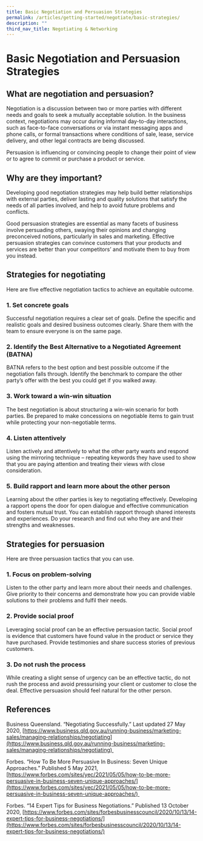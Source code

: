 ```yaml
---
title: Basic Negotiation and Persuasion Strategies
permalink: /articles/getting-started/negotiate/basic-strategies/
description: ""
third_nav_title: Negotiating & Networking
---
```

# Basic Negotiation and Persuasion Strategies 

## What are negotiation and persuasion?  

Negotiation is a discussion between two or more parties with different needs and goals to seek a mutually acceptable solution. In the business context, negotiations may occur during informal day-to-day interactions, such as face-to-face conversations or via instant messaging apps and phone calls, or formal transactions where conditions of sale, lease, service delivery, and other legal contracts are being discussed.  

Persuasion is influencing or convincing people to change their point of view or to agree to commit or purchase a product or service.  

## Why are they important? 

Developing good negotiation strategies may help build better relationships with external parties, deliver lasting and quality solutions that satisfy the needs of all parties involved, and help to avoid future problems and conflicts. 

Good persuasion strategies are essential as many facets of business involve persuading others, swaying their opinions and changing preconceived notions, particularly in sales and marketing. Effective persuasion strategies can convince customers that your products and services are better than your competitors’ and motivate them to buy from you instead. 

## Strategies for negotiating 

Here are five effective negotiation tactics to achieve an equitable outcome. 

### 1.  Set concrete goals 
    

Successful negotiation requires a clear set of goals. Define the specific and realistic goals and desired business outcomes clearly. Share them with the team to ensure everyone is on the same page.  

### 2.  Identify the Best Alternative to a Negotiated Agreement (BATNA) 
    

BATNA refers to the best option and best possible outcome if the negotiation falls through. Identify the benchmark to compare the other party’s offer with the best you could get if you walked away.  

### 3.  Work toward a win-win situation 
    

The best negotiation is about structuring a win-win scenario for both parties. Be prepared to make concessions on negotiable items to gain trust while protecting your non-negotiable terms.  

### 4.  Listen attentively 
    

Listen actively and attentively to what the other party wants and respond using the mirroring technique – repeating keywords they have used to show that you are paying attention and treating their views with close consideration.  

### 5.  Build rapport and learn more about the other person 
    

Learning about the other parties is key to negotiating effectively. Developing a rapport opens the door for open dialogue and effective communication and fosters mutual trust. You can establish rapport through shared interests and experiences. Do your research and find out who they are and their strengths and weaknesses.  

## Strategies for persuasion 

Here are three persuasion tactics that you can use.  

### 1.  Focus on problem-solving 
    

Listen to the other party and learn more about their needs and challenges. Give priority to their concerns and demonstrate how you can provide viable solutions to their problems and fulfil their needs.  

### 2.  Provide social proof 
    

Leveraging social proof can be an effective persuasion tactic. Social proof is evidence that customers have found value in the product or service they have purchased. Provide testimonies and share success stories of previous customers.  

### 3.  Do not rush the process 
    

While creating a slight sense of urgency can be an effective tactic, do not rush the process and avoid pressurising your client or customer to close the deal. Effective persuasion should feel natural for the other person. 

## References 

Business Queensland. “Negotiating Successfully.” Last updated 27 May 2020, [https://www.business.qld.gov.au/running-business/marketing-sales/managing-relationships/negotiating](https://www.business.qld.gov.au/running-business/marketing-sales/managing-relationships/negotiating) 

Forbes. “How To Be More Persuasive In Business: Seven Unique Approaches.” Published 5 May 2021, [https://www.forbes.com/sites/yec/2021/05/05/how-to-be-more-persuasive-in-business-seven-unique-approaches/](https://www.forbes.com/sites/yec/2021/05/05/how-to-be-more-persuasive-in-business-seven-unique-approaches/) 

Forbes. “14 Expert Tips for Business Negotiations.” Published 13 October 2020, [https://www.forbes.com/sites/forbesbusinesscouncil/2020/10/13/14-expert-tips-for-business-negotiations/](https://www.forbes.com/sites/forbesbusinesscouncil/2020/10/13/14-expert-tips-for-business-negotiations/)